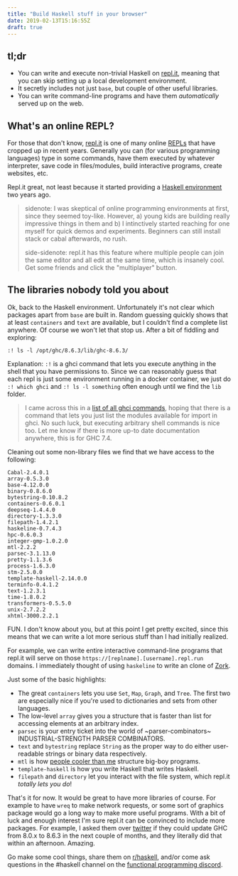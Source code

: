 ```yaml
---
title: "Build Haskell stuff in your browser"
date: 2019-02-13T15:16:55Z
draft: true
---
```


## tl;dr

- You can write and execute non-trivial Haskell on [repl.it](https://repl.it/), meaning that you can skip setting up a local development environment.
- It secretly includes not just `base`, but couple of other useful libraries.
- You can write command-line programs and have them _automatically_ served up on the web.


## What's an online REPL?

For those that don't know, [repl.it](https://repl.it) is one of many online [REPLs](https://en.wikipedia.org/wiki/REPL) that have cropped up in recent years. Generally you can (for various programming languages) type in some commands, have them executed by whatever interpreter, save code in files/modules, build interactive programs, create websites, etc.

Repl.it great, not least because it started providing a [Haskell environment](https://repl.it/site/blog/haskell) two years ago.

> sidenote: I was skeptical of online programming environments at first, since they seemed toy-like. However, a) young kids are building really impressive things in them and b) I intinctively started reaching for one myself for quick demos and experiments. Beginners can still install stack or cabal afterwards, no rush.
>
> side-sidenote: repl.it has this feature where multiple people can join the same editor and all edit at the same time, which is insanely cool. Get some friends and click the "multiplayer" button.


## The libraries nobody told you about

Ok, back to the Haskell environment. Unfortunately it's not clear which packages apart from `base` are built in. Random guessing quickly shows that at least `containers` and `text` are available, but I couldn't find a complete list anywhere. Of course we won't let that stop us. After a bit of fiddling and exploring:

`:! ls -l /opt/ghc/8.6.3/lib/ghc-8.6.3/`

Explanation: `:!` is a ghci command that lets you execute anything in the shell that you have permissions to. Since we can reasonably guess that each repl is just some environment running in a docker container, we just do `:! which ghci` and `:! ls -l something` often enough until we find the `lib` folder.

> I came across this in a [list of all ghci commands](https://downloads.haskell.org/~ghc/7.4.1/docs/html/users_guide/ghci-commands.html), hoping that there is a command that lets you just list the modules available for import in ghci. No such luck, but executing arbitrary shell commands is nice too. Let me know if there is more up-to date documentation anywhere, this is for GHC 7.4.

Cleaning out some non-library files we find that we have access to the following:

```shell
Cabal-2.4.0.1
array-0.5.3.0
base-4.12.0.0
binary-0.8.6.0
bytestring-0.10.8.2
containers-0.6.0.1
deepseq-1.4.4.0
directory-1.3.3.0
filepath-1.4.2.1
haskeline-0.7.4.3
hpc-0.6.0.3
integer-gmp-1.0.2.0
mtl-2.2.2
parsec-3.1.13.0
pretty-1.1.3.6
process-1.6.3.0
stm-2.5.0.0
template-haskell-2.14.0.0
terminfo-0.4.1.2
text-1.2.3.1
time-1.8.0.2
transformers-0.5.5.0
unix-2.7.2.2
xhtml-3000.2.2.1
```

FUN. I don't know about you, but at this point I get pretty excited, since this means that we can write a lot more serious stuff than I had initially realized.

For example, we can write entire interactive command-line programs that repl.it will serve on those `https://[replname].[username].repl.run` domains. I immediately thought of using `haskeline` to write an clone of [Zork](https://en.wikipedia.org/wiki/Zork).

Just some of the basic highlights:

- The great `containers` lets you use `Set`, `Map`, `Graph`, and `Tree`. The first two are especially nice if you're used to dictionaries and sets from other languages.
- The low-level `array` gives you a structure that is faster than list for accessing elements at an arbitrary index.
- `parsec` is your entry ticket into the world of ~parser-combinators~ INDUSTRIAL-STRENGTH PARSER COMBINATORS.
- `text` and `bytestring` replace `String` as the proper way to do either user-readable strings or binary data respectively.
- `mtl` is how [people cooler than me](https://www.parsonsmatt.org/2018/03/22/three_layer_haskell_cake.html) structure big-boy programs.
- `template-haskell` is how you write Haskell that writes Haskell.
- `filepath` and `directory` let you interact with the file system, which repl.it _totally lets you do_!

That's it for now. It would be great to have more libraries of course. For example to have `wreq` to make network requests, or some sort of graphics package would go a long way to make more useful programs. With a bit of luck and enough interest I'm sure repl.it can be convinced to include more packages. For example, I asked them over [twitter](https://twitter.com/replit) if they could update GHC from 8.0.x to 8.6.3 in the next couple of months, and they literally did that within an afternoon. Amazing.

Go make some cool things, share them on [r/haskell](https://old.reddit.com/r/haskell/), and/or come ask questions in the #haskell channel on the [functional programming discord](https://discord.me/fp).

